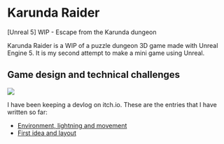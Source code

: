 # Karunda Raider
[Unreal 5] WIP - Escape from the Karunda dungeon 

Karunda Raider is a WIP of a puzzle dungeon 3D game made with Unreal Engine 5. It is my second attempt to make a mini game using Unreal.

## Game design and technical challenges

![](https://img.itch.zone/aW1nLzEwNDc2MDcyLmdpZg==/original/hsHhAI.gif)

I have been keeping a devlog on itch.io. These are the entries that I have written so far:

- [Environment, lightning and movement](https://tmseldon.itch.io/karunda-raider/devlog/449084/environment-lightning-and-movement)
- [First idea and layout](https://tmseldon.itch.io/karunda-raider/devlog/433290/first-idea-and-layout)
